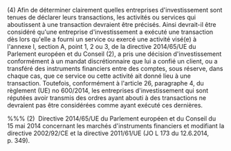 (4) Afin de déterminer clairement quelles entreprises d'investissement sont tenues de déclarer leurs transactions, les activités ou services qui aboutissent à une transaction devraient être précisés. Ainsi devrait-il être considéré qu'une entreprise d'investissement a exécuté une transaction dès lors qu'elle a fourni un service ou exercé une activité visé(e) à l'annexe I, section A, point 1, 2 ou 3, de la directive 2014/65/UE du Parlement européen et du Conseil (2), a pris une décision d'investissement conformément à un mandat discrétionnaire que lui a confié un client, ou a transféré des instruments financiers entre des comptes, sous réserve, dans chaque cas, que ce service ou cette activité ait donné lieu à une transaction. Toutefois, conformément à l'article 26, paragraphe 4, du règlement (UE) no 600/2014, les entreprises d'investissement qui sont réputées avoir transmis des ordres ayant abouti à des transactions ne devraient pas être considérées comme ayant exécuté ces dernières.

%%% (2)  Directive 2014/65/UE du Parlement européen et du Conseil du 15 mai 2014 concernant les marchés d'instruments financiers et modifiant la directive 2002/92/CE et la directive 2011/61/UE (JO L 173 du 12.6.2014, p. 349).
